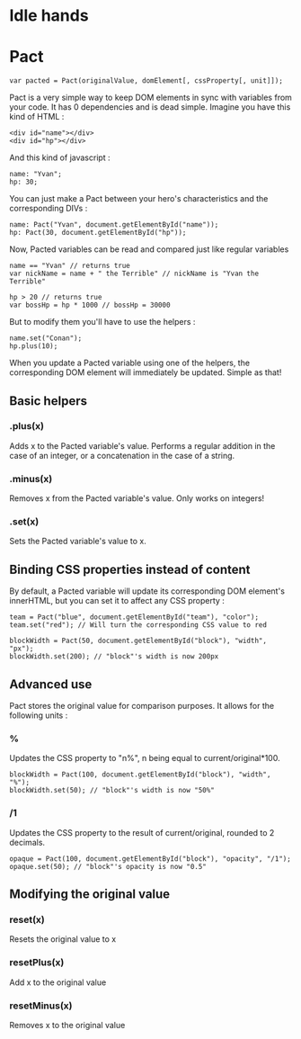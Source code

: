 Idle hands
=========

# Pact

````
var pacted = Pact(originalValue, domElement[, cssProperty[, unit]]); 
````

Pact is a very simple way to keep DOM elements in sync with variables from your code. It has 0 dependencies and is dead simple. Imagine you have this kind of HTML :

````
<div id="name"></div>
<div id="hp"></div>
````

And this kind of javascript :

````
name: "Yvan";
hp: 30;
````
You can just make a Pact between your hero's characteristics and the corresponding DIVs :

````
name: Pact("Yvan", document.getElementById("name"));
hp: Pact(30, document.getElementById("hp"));
````
Now, Pacted variables can be read and compared just like regular variables

````
name == "Yvan" // returns true
var nickName = name + " the Terrible" // nickName is "Yvan the Terrible"

hp > 20 // returns true
var bossHp = hp * 1000 // bossHp = 30000
````
But to modify them you'll have to use the helpers :
````
name.set("Conan");
hp.plus(10);
`````
When you update a Pacted variable using one of the helpers, the corresponding DOM element will immediately be updated. Simple as that!

## Basic helpers

### .plus(x)

Adds x to the Pacted variable's value. Performs a regular addition in the case of an integer, or a concatenation in the case of a string.

### .minus(x)

Removes x from the Pacted variable's value. Only works on integers!

### .set(x)

Sets the Pacted variable's value to x.

## Binding CSS properties instead of content

By default, a Pacted variable will update its corresponding DOM element's innerHTML, but you can set it to affect any CSS property :

````
team = Pact("blue", document.getElementById("team"), "color");
team.set("red"); // Will turn the corresponding CSS value to red

blockWidth = Pact(50, document.getElementById("block"), "width", "px");
blockWidth.set(200); // "block"'s width is now 200px
````

## Advanced use

Pact stores the original value for comparison purposes. It allows for the following units :

### %

Updates the CSS property to "n%", n being equal to current/original*100.

````
blockWidth = Pact(100, document.getElementById("block"), "width", "%");
blockWidth.set(50); // "block"'s width is now "50%"
````

### /1

Updates the CSS property to the result of current/original, rounded to 2 decimals.
````
opaque = Pact(100, document.getElementById("block"), "opacity", "/1");
opaque.set(50); // "block"'s opacity is now "0.5"
````

## Modifying the original value

### reset(x)

Resets the original value to x

### resetPlus(x)

Add x to the original value

### resetMinus(x)

Removes x to the original value
